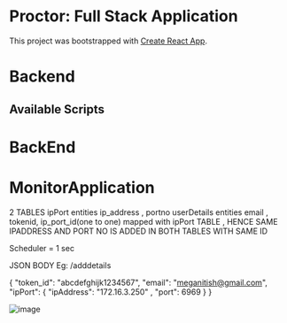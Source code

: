 # Proctor: Full Stack Application
This project was bootstrapped with [Create React App](https://github.com/facebook/create-react-app).
# Backend
## Available Scripts


# BackEnd

# MonitorApplication
2 TABLES
ipPort entities ip_address , portno
userDetails entities email , tokenid, ip_port_id(one to one) mapped with ipPort TABLE ,
HENCE SAME IPADDRESS AND PORT NO IS ADDED IN BOTH TABLES WITH SAME ID

Scheduler = 1 sec

JSON BODY 
Eg: /adddetails

{
  "token_id": "abcdefghijk1234567",
  "email": "meganitish@gmail.com",
  "ipPort": {
  "ipAddress": "172.16.3.250" ,
    "port": 6969
  }
}

![image](https://github.com/user-attachments/assets/06d8bd7d-ab98-490a-a32c-e40da171ca0b)

